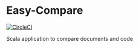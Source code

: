 # Easy-Compare

[![CircleCI](https://circleci.com/gh/BaraiKaran/Easy-Compare/tree/master.svg?style=svg)](https://circleci.com/gh/BaraiKaran/Easy-Compare/tree/master)

Scala application to compare documents and code
